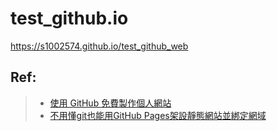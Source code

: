 # test_github.io
https://s1002574.github.io/test_github_web
## Ref:
>* [使用 GitHub 免費製作個人網站](https://gitbook.tw/chapters/github/using-github-pages.html)
>* [不用懂git也能用GitHub Pages架設靜態網站並綁定網域](https://reurl.cc/9zoeWx)


